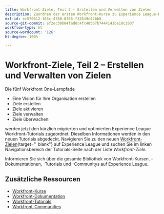 ```yaml
---
title: Workfront-Ziele, Teil 2 – Erstellen und Verwalten von Zielen
description: Zuordnen der ersten Workfront-Kurse zu Experience League-Kursen
exl-id: ec570612-165c-4350-8f65-f33549c42bb8
source-git-commit: ef2ec39b04fad8c4fc485b7b7444141ba18c1907
workflow-type: ht
source-wordcount: '126'
ht-degree: 100%

---
```


# Workfront-Ziele, Teil 2 – Erstellen und Verwalten von Zielen

Die fünf Workfront One-Lernpfade

* Eine Vision für Ihre Organisation erstellen
* Ziele erstellen
* Ziele aktivieren
* Ziele verwalten
* Ziele überwachen

werden jetzt den kürzlich migrierten und optimierten Experience League Workfront-Tutorials zugeordnet. Dieselben Informationen werden in den neuen Tutorials abgedeckt. Navigieren Sie zu den neuen [Workfront-Zielen](https://experienceleague.adobe.com/docs/workfront-learn/tutorials-workfront/workfront-goals/establish-a-vision-and-strategy/align-groups-and-teams-to-the-strategy.html?lang=de){target="_blank"} auf Experience League und suchen Sie im linken Navigationsbereich der Tutorials-Seite nach der Liste *Workfront-Ziele*.

Informieren Sie sich über die gesamte Bibliothek von Workfront-Kursen, -Dokumentationen, -Tutorials und -Communitys auf Experience League.


## Zusätzliche Ressourcen

* [Workfront-Kurse](https://experienceleague.adobe.com/?lang=de&amp;Solution=Workfront#courses)
* [Workfront-Dokumentation](https://experienceleague.adobe.com/docs/workfront.html?lang=de)
* [Workfront-Tutorials](https://experienceleague.adobe.com/docs/workfront-learn/tutorials-workfront/home.html?lang=de)
* [Workfront-Communities](https://experienceleaguecommunities.adobe.com/t5/workfront/ct-p/workfront)
